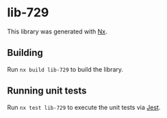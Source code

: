 # lib-729

This library was generated with [Nx](https://nx.dev).

## Building

Run `nx build lib-729` to build the library.

## Running unit tests

Run `nx test lib-729` to execute the unit tests via [Jest](https://jestjs.io).
